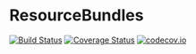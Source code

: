 # ResourceBundles

[![Build Status](https://travis-ci.org/KlausC/ResourceBundles.jl.svg?branch=master)](https://travis-ci.org/KlausC/ResourceBundles.jl)
[![Coverage Status](https://coveralls.io/repos/KlausC/ResourceBundles.jl/badge.svg?branch=master&service=github)](https://coveralls.io/github/KlausC/ResourceBundles.jl?branch=master)
[![codecov.io](http://codecov.io/github/KlausC/ResourceBundles.jl/coverage.svg?branch=master)](http://codecov.io/github/KlausC/ResourceBundles.jl?branch=master)
